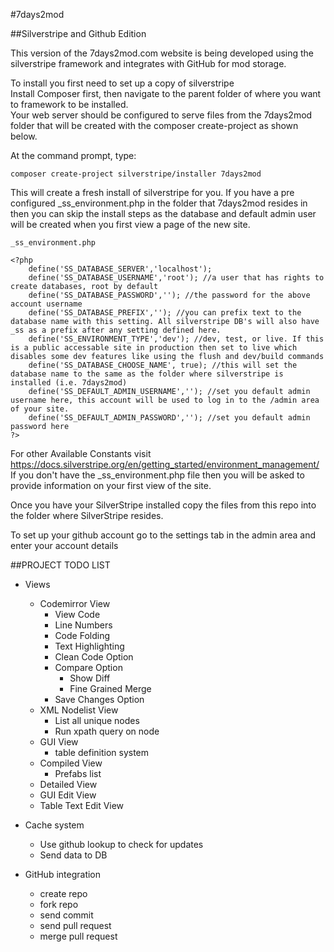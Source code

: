 #7days2mod

##Silverstripe and Github Edition

This version of the 7days2mod.com website is being developed using the silverstripe framework and integrates with GitHub for mod storage.

To install you first need to set up a copy of silverstripe  
Install Composer first, then navigate to the parent folder of where you want to framework to be installed.  
Your web server should be configured to serve files from the 7days2mod folder that will be created with the composer create-project as shown below.

At the command prompt, type:  
```
composer create-project silverstripe/installer 7days2mod
```

This will create a fresh install of silverstripe for you. If you have a pre configured _ss_environment.php in the folder that 7days2mod resides in then you can skip the install steps as the database and default admin user will be created when you first view a page of the new site.

```
_ss_environment.php
```

	<?php  
		define('SS_DATABASE_SERVER','localhost');  
		define('SS_DATABASE_USERNAME','root'); //a user that has rights to create databases, root by default  
		define('SS_DATABASE_PASSWORD',''); //the password for the above account username  
		define('SS_DATABASE_PREFIX',''); //you can prefix text to the database name with this setting. All silverstripe DB's will also have _ss as a prefix after any setting defined here.  
		define('SS_ENVIRONMENT_TYPE','dev'); //dev, test, or live. If this is a public accessable site in production then set to live which disables some dev features like using the flush and dev/build commands  
		define('SS_DATABASE_CHOOSE_NAME', true); //this will set the database name to the same as the folder where silverstripe is installed (i.e. 7days2mod)  
		define('SS_DEFAULT_ADMIN_USERNAME',''); //set you default admin username here, this account will be used to log in to the /admin area of your site.  
		define('SS_DEFAULT_ADMIN_PASSWORD',''); //set you default admin password here  
	?>  

For other Available Constants visit https://docs.silverstripe.org/en/getting_started/environment_management/  
If you don't have the _ss_environment.php file then you will be asked to provide information on your first view of the site.

Once you have your SilverStripe installed copy the files from this repo into the folder where SilverStripe resides.  

To set up your github account go to the settings tab in the admin area and enter your account details



##PROJECT TODO LIST
* Views  
  * Codemirror View  
    * View Code  
    * Line Numbers  
    * Code Folding  
    * Text Highlighting  
    * Clean Code Option  
    * Compare Option  
      * Show Diff  
      * Fine Grained Merge  
    * Save Changes Option  
  * XML Nodelist View  
    * List all unique nodes  
    * Run xpath query on node  
  * GUI View  
    * table definition system  
  * Compiled View  
    * Prefabs list  
  * Detailed View  
  * GUI Edit View  
  * Table Text Edit View  

* Cache system  
  * Use github lookup to check for updates  
  * Send data to DB  

* GitHub integration  
  * create repo  
  * fork repo  
  * send commit  
  * send pull request  
  * merge pull request  
